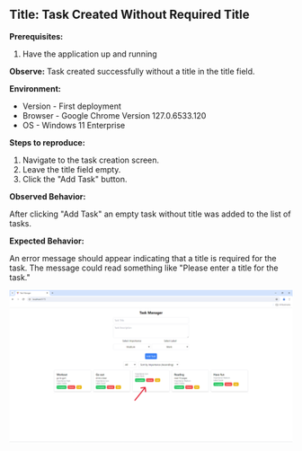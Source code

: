 
## Title: Task Created Without Required Title

**Prerequisites:**
1. Have the application up and running

**Observe:**
Task created successfully without a title in the title field.

**Environment:**
- Version - First deployment
- Browser - Google Chrome Version 127.0.6533.120 
- OS - Windows 11 Enterprise


**Steps to reproduce:**

1. Navigate to the task creation screen.
2. Leave the title field empty.
3. Click the "Add Task" button.

**Observed Behavior:**

After clicking "Add Task" an empty task without title was added to the list of tasks.

**Expected Behavior:**

An error message should appear indicating that a title is required for the task. The message could read something like "Please enter a title for the task."

![](/bug_reports/screenshot-1.png)



